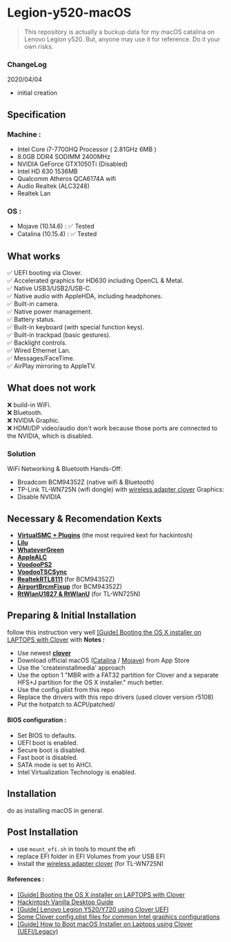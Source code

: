 # Legion-y520-macOS

> This repository is actually a buckup data for my macOS catalina on Lenovo Legion y520. But, anyone may use it for reference. Do it your own risks.

### ChangeLog
2020/04/04
- initial creation

##  Specification
### Machine :
- Intel Core i7-7700HQ Processor ( 2.81GHz 6MB )
- 8.0GB DDR4 SODIMM 2400MHz
- NVIDIA GeForce GTX1050Ti (Disabled)
- Intel HD 630 1536MB
- Qualcomm Atheros QCA6174A wifi
- Audio Realtek (ALC3248)
- Realtek Lan

### OS  :
- Mojave (10.14.6) : :white_check_mark: Tested  
- Catalina (10.15.4) : :white_check_mark: Tested

## What works
:white_check_mark: UEFI booting via Clover.  
:white_check_mark:  Accelerated graphics for HD630 including OpenCL & Metal.  
:white_check_mark:  Native USB3/USB2/USB-C.  
:white_check_mark:  Native audio with AppleHDA, including headphones.  
:white_check_mark:  Built-in camera.  
:white_check_mark:  Native power management.  
:white_check_mark:  Battery status.  
:white_check_mark:  Built-in keyboard (with special function keys).  
:white_check_mark:  Built-in trackpad (basic gestures).  
:white_check_mark:  Backlight controls.  
:white_check_mark:  Wired Ethernet Lan.  
:white_check_mark:  Messages/FaceTime.  
:white_check_mark:  AirPlay mirroring to AppleTV.  

## What does not work
:x: build-in WiFi.  
:x: Bluetooth.  
:x: NVIDIA Graphic.  
:x: HDMI/DP video/audio don't work because those ports are connected to the NVIDIA, which is disabled.  

### Solution
WiFi Networking & Bluetooth Hands-Off:
- Broadcom BCM94352Z (native wifi & Bluetooth)
- TP-Link TL-WN725N (wifi dongle) with [wireless adapter clover](https://github.com/chris1111/Wireless-USB-Adapter-Clover.git "wireless adapter clover")
Graphics:
- Disable NVIDIA

## Necessary & Recomendation Kexts
- **[VirtualSMC + Plugins](https://github.com/acidanthera/VirtualSMC/releases "VirtualSMC + Plugins")** (the most required kext for hackintosh)
- **[Lilu](https://github.com/acidanthera/lilu/releases "Lilu")**
- **[WhateverGreen](https://github.com/acidanthera/WhateverGreen/releases "WhateverGreen")**
- **[AppleALC](https://github.com/acidanthera/applealc/releases "AppleALC")**
- **[VoodooPS2](https://github.com/acidanthera/VoodooPS2 "VoodooPS2")**
- **[VoodooTSCSync](https://github.com/RehabMan/VoodooTSCSync")**
- **[RealtekRTL8111](https://github.com/RehabMan/OS-X-Realtek-Network "RealtekRTL8111")** (for BCM94352Z)
- **[AirportBrcmFixup](https://github.com/acidanthera/AirportBrcmFixup/releases "AirportBrcmFixup")** (for BCM94352Z)
- **[RtWlanU1827 & RtWlanU](https://github.com/chris1111/Wireless-USB-Adapter-Clover "RtWlanU1827 & RtWlanU")** (for TL-WN725N)

## Preparing & Initial Installation
follow this instruction very well [[Guide] Booting the OS X installer on LAPTOPS with Clover](https://www.tonymacx86.com/threads/guide-booting-the-os-x-installer-on-laptops-with-clover.148093/ "[Guide] Booting the OS X installer on LAPTOPS with Clover")
with **Notes :**
- Use newest **[clover](https://github.com/CloverHackyColor/CloverBootloader/releases "clover")**
- Download official macOS ([Catalina](https://support.apple.com/en-us/HT201475 "Catalina") / [Mojave](https://support.apple.com/en-us/HT210190 "Mojave")) from App Store
- Use the 'createinstallmedia' approach
- Use the option 1 "MBR with a FAT32 partition for Clover and a separate HFS+J partition for the OS X installer." much better.
- Use the config.plist from this repo
- Replace the drivers with this repo drivers (used clover version r5108)
- Put the hotpatch to ACPI/patched/

#### BIOS configuration :
- Set BIOS to defaults.
- UEFI boot is enabled.
- Secure boot is disabled.
- Fast boot is disabled.
- SATA mode is set to AHCI.
- Intel Virtualization Technology is enabled.

## Installation
do as installing macOS in general.

## Post Installation
- use `mount_efi.sh` in tools to mount the efi
- replace EFI folder in EFI Volumes from your USB EFI
- Install the [wireless adapter clover](https://github.com/chris1111/Wireless-USB-Adapter-Clover.git "wireless adapter clover") (for TL-WN725N)

#### References : 
- [[Guide] Booting the OS X installer on LAPTOPS with Clover](https://www.tonymacx86.com/threads/guide-booting-the-os-x-installer-on-laptops-with-clover.148093/ "[Guide] Booting the OS X installer on LAPTOPS with Clover")
- [Hackintosh Vanilla Desktop Guide](https://hackintosh.gitbook.io/-r-hackintosh-vanilla-desktop-guide/ "Hackintosh Vanilla Desktop Guide")
- [[Guide] Lenovo Legion Y520/Y720 using Clover UEFI](https://www.tonymacx86.com/threads/guide-lenovo-legion-y520-y720-using-clover-uefi.261009/ "[Guide] Lenovo Legion Y520/Y720 using Clover UEFI")
- [Some Clover config.plist files for common Intel graphics configurations](https://github.com/RehabMan/OS-X-Clover-Laptop-Config "Some Clover config.plist files for common Intel graphics configurations")
- [[Guide] How to Boot macOS Installer on Laptops using Clover (UEFI/Legacy)](https://www.elitemacx86.com/threads/guide-how-to-boot-macos-installer-on-laptops-using-clover-uefi-legacy.177/ "[Guide] How to Boot macOS Installer on Laptops using Clover (UEFI/Legacy)")



